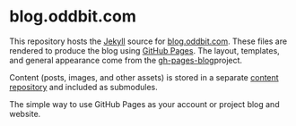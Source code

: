 # blog.oddbit.com

This repository hosts the [Jekyll][] source for [blog.oddbit.com][].
These files are rendered to produce the blog using [GitHub Pages][].
The layout, templates, and general appearance come from the
[gh-pages-blog][]project.

Content (posts, images, and other assets) is stored in a separate
[content repository][posts] and included as submodules.

[gh-pages-blog]: http://thedereck.github.io/gh-pages-blog/
[jekyll]: http://jekyllrb.com/
[blog.oddbit.com]: http://blog.oddbit.com/
[posts]: http://github.com/larsks/blog.oddbit.com-posts
[github pages]: http://pages.github.com/

The simple way to use GitHub Pages as your account or project blog and website.

